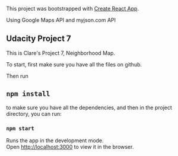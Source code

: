 This project was bootstrapped with [Create React App](https://github.com/facebook/create-react-app).

Using Google Maps API and myjson.com API

## Udacity Project 7

This is Clare's Project 7, Neighborhood Map.

To start, first make sure you have all the files on github.

Then run

## `npm install`

to make sure you have all the dependencies, and then in the project directory,
you can run:

### `npm start`

Runs the app in the development mode.<br>
Open [http://localhost:3000](http://localhost:3000) to view it in the browser.
